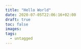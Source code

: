```yaml
---
title: "Hello World"
date: 2020-07-05T22:06:16+02:00
draft: true
toc: false
images:
tags:
  - untagged
---
```


